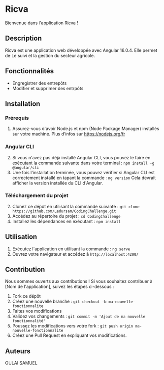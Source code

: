 # Ricva

Bienvenue dans l'application Ricva !

## Description

Ricva est une application web développée avec Angular 16.0.4. Elle permet de Le suivi et la gestion du secteur agricole.

## Fonctionnalités

- Engregistrer des entrepôts
- Modifier et supprimer des entrpôts

## Installation

### Prérequis

1. Assurez-vous d'avoir Node.js et npm (Node Package Manager) installés sur votre machine. Plus d'infos sur https://nodejs.org/fr

### Angular CLI

2. Si vous n'avez pas déjà installé Angular CLI, vous pouvez le faire en exécutant la commande suivante dans votre terminal : `npm install -g @angular/cli`
3. Une fois l'installation terminée, vous pouvez vérifier si Angular CLI est correctement installé en tapant la commande : `ng version`
Cela devrait afficher la version installée du CLI d'Angular.

### Téléchargement du projet
2. Clonez ce dépôt en utilisant la commande suivante : `git clone https://github.com/Ledursam/CodingChallenge.git`
3. Accédez au répertoire du projet : `cd CodingChallenge`
4. Installez les dépendances en exécutant : `npm install`

## Utilisation

1. Exécutez l'application en utilisant la commande : `ng serve`
2. Ouvrez votre navigateur et accédez à `http://localhost:4200/`

## Contribution

Nous sommes ouverts aux contributions ! Si vous souhaitez contribuer à [Nom de l'application], suivez les étapes ci-dessous :

1. Fork ce dépôt
2. Créez une nouvelle branche : `git checkout -b ma-nouvelle-fonctionnalite`
3. Faites vos modifications
4. Validez vos changements : `git commit -m 'Ajout de ma nouvelle fonctionnalité'`
5. Poussez les modifications vers votre fork : `git push origin ma-nouvelle-fonctionnalite`
6. Créez une Pull Request en expliquant vos modifications.

## Auteurs

OULAI SAMUEL
